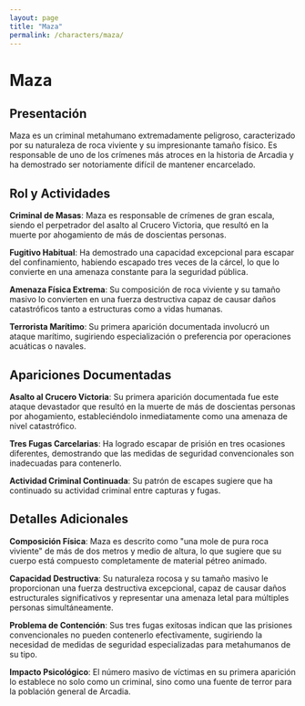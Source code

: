 ```yaml
---
layout: page
title: "Maza"
permalink: /characters/maza/
---
```


# Maza

## Presentación

Maza es un criminal metahumano extremadamente peligroso, caracterizado por su naturaleza de roca viviente y su impresionante tamaño físico. Es responsable de uno de los crímenes más atroces en la historia de Arcadia y ha demostrado ser notoriamente difícil de mantener encarcelado.

## Rol y Actividades

**Criminal de Masas**: Maza es responsable de crímenes de gran escala, siendo el perpetrador del asalto al Crucero Victoria, que resultó en la muerte por ahogamiento de más de doscientas personas.

**Fugitivo Habitual**: Ha demostrado una capacidad excepcional para escapar del confinamiento, habiendo escapado tres veces de la cárcel, lo que lo convierte en una amenaza constante para la seguridad pública.

**Amenaza Física Extrema**: Su composición de roca viviente y su tamaño masivo lo convierten en una fuerza destructiva capaz de causar daños catastróficos tanto a estructuras como a vidas humanas.

**Terrorista Marítimo**: Su primera aparición documentada involucró un ataque marítimo, sugiriendo especialización o preferencia por operaciones acuáticas o navales.

## Apariciones Documentadas

**Asalto al Crucero Victoria**: Su primera aparición documentada fue este ataque devastador que resultó en la muerte de más de doscientas personas por ahogamiento, estableciéndolo inmediatamente como una amenaza de nivel catastrófico.

**Tres Fugas Carcelarias**: Ha logrado escapar de prisión en tres ocasiones diferentes, demostrando que las medidas de seguridad convencionales son inadecuadas para contenerlo.

**Actividad Criminal Continuada**: Su patrón de escapes sugiere que ha continuado su actividad criminal entre capturas y fugas.

## Detalles Adicionales

**Composición Física**: Maza es descrito como "una mole de pura roca viviente" de más de dos metros y medio de altura, lo que sugiere que su cuerpo está compuesto completamente de material pétreo animado.

**Capacidad Destructiva**: Su naturaleza rocosa y su tamaño masivo le proporcionan una fuerza destructiva excepcional, capaz de causar daños estructurales significativos y representar una amenaza letal para múltiples personas simultáneamente.

**Problema de Contención**: Sus tres fugas exitosas indican que las prisiones convencionales no pueden contenerlo efectivamente, sugiriendo la necesidad de medidas de seguridad especializadas para metahumanos de su tipo.

**Impacto Psicológico**: El número masivo de víctimas en su primera aparición lo establece no solo como un criminal, sino como una fuente de terror para la población general de Arcadia.